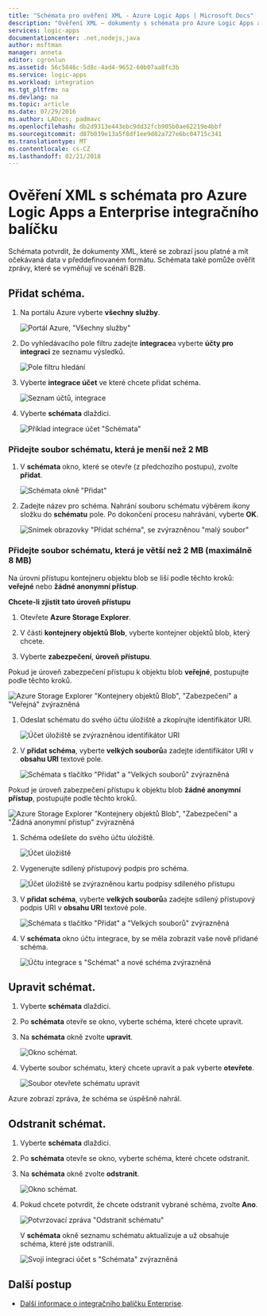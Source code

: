 ```yaml
---
title: "Schémata pro ověření XML - Azure Logic Apps | Microsoft Docs"
description: "Ověření XML – dokumenty s schémata pro Azure Logic Apps a Enterprise integračního balíčku"
services: logic-apps
documentationcenter: .net,nodejs,java
author: msftman
manager: anneta
editor: cgronlun
ms.assetid: 56c5846c-5d8c-4ad4-9652-60b07aa8fc3b
ms.service: logic-apps
ms.workload: integration
ms.tgt_pltfrm: na
ms.devlang: na
ms.topic: article
ms.date: 07/29/2016
ms.author: LADocs; padmavc
ms.openlocfilehash: db2d9313e443ebc9dd32fcb905b0ae62219e4bbf
ms.sourcegitcommit: d87b039e13a5f8df1ee9d82a727e6bc04715c341
ms.translationtype: MT
ms.contentlocale: cs-CZ
ms.lasthandoff: 02/21/2018
---
```

# <a name="validate-xml-with-schemas-for-azure-logic-apps-and-the-enterprise-integration-pack"></a>Ověření XML s schémata pro Azure Logic Apps a Enterprise integračního balíčku

Schémata potvrdit, že dokumenty XML, které se zobrazí jsou platné a mít očekávaná data v předdefinovaném formátu. Schémata také pomůže ověřit zprávy, které se vyměňují ve scénáři B2B.

## <a name="add-a-schema"></a>Přidat schéma.

1. Na portálu Azure vyberte **všechny služby**.

    ![Portál Azure, "Všechny služby"](media/logic-apps-enterprise-integration-schemas/overview-11.png)

2. Do vyhledávacího pole filtru zadejte **integrace**a vyberte **účty pro integraci** ze seznamu výsledků.

    ![Pole filtru hledání](media/logic-apps-enterprise-integration-schemas/overview-21.png)

3. Vyberte **integrace účet** ve které chcete přidat schéma.

    ![Seznam účtů, integrace](media/logic-apps-enterprise-integration-schemas/overview-31.png)

4. Vyberte **schémata** dlaždici.

    ![Příklad integrace účet "Schémata"](media/logic-apps-enterprise-integration-schemas/schema-11.png)

### <a name="add-a-schema-file-smaller-than-2-mb"></a>Přidejte soubor schématu, která je menší než 2 MB

1. V **schémata** okno, které se otevře (z předchozího postupu), zvolte **přidat**.

    ![Schémata okně "Přidat"](media/logic-apps-enterprise-integration-schemas/schema-21.png)

2. Zadejte název pro schéma. Nahrání souboru schématu výběrem ikony složku do **schématu** pole. Po dokončení procesu nahrávání, vyberte **OK**.

    ![Snímek obrazovky "Přidat schéma", se zvýrazněnou "malý soubor"](media/logic-apps-enterprise-integration-schemas/schema-31.png)

### <a name="add-a-schema-file-larger-than-2-mb-up-to-8-mb-maximum"></a>Přidejte soubor schématu, která je větší než 2 MB (maximálně 8 MB)

Na úrovni přístupu kontejneru objektu blob se liší podle těchto kroků: **veřejné** nebo **žádné anonymní přístup**.

**Chcete-li zjistit tato úroveň přístupu**

1.  Otevřete **Azure Storage Explorer**. 

2.  V části **kontejnery objektů Blob**, vyberte kontejner objektů blob, který chcete. 

3.  Vyberte **zabezpečení**, **úroveň přístupu**.

Pokud je úroveň zabezpečení přístupu k objektu blob **veřejné**, postupujte podle těchto kroků.

![Azure Storage Explorer "Kontejnery objektů Blob", "Zabezpečení" a "Veřejná" zvýrazněná](media/logic-apps-enterprise-integration-schemas/blob-public.png)

1. Odeslat schématu do svého účtu úložiště a zkopírujte identifikátor URI.

    ![Účet úložiště se zvýrazněnou identifikátor URI](media/logic-apps-enterprise-integration-schemas/schema-blob.png)

2. V **přidat schéma**, vyberte **velkých souborů**a zadejte identifikátor URI v **obsahu URI** textové pole.

    ![Schémata s tlačítko "Přidat" a "Velkých souborů" zvýrazněná](media/logic-apps-enterprise-integration-schemas/schema-largefile.png)

Pokud je úroveň zabezpečení přístupu k objektu blob **žádné anonymní přístup**, postupujte podle těchto kroků.

![Azure Storage Explorer "Kontejnery objektů Blob", "Zabezpečení" a "Žádná anonymní přístup" zvýrazněná](media/logic-apps-enterprise-integration-schemas/blob-1.png)

1. Schéma odešlete do svého účtu úložiště.

    ![Účet úložiště](media/logic-apps-enterprise-integration-schemas/blob-3.png)

2. Vygenerujte sdílený přístupový podpis pro schéma.

    ![Účet úložiště se zvýrazněnou kartu podpisy sdíleného přístupu](media/logic-apps-enterprise-integration-schemas/blob-2.png)

3. V **přidat schéma**, vyberte **velkých souborů**a zadejte sdílený přístupový podpis URI v **obsahu URI** textové pole.

    ![Schémata s tlačítko "Přidat" a "Velkých souborů" zvýrazněná](media/logic-apps-enterprise-integration-schemas/schema-largefile.png)

4. V **schémata** okno účtu integrace, by se měla zobrazit vaše nově přidané schéma.

    ![Účtu integrace s "Schémat" a nové schéma zvýrazněná](media/logic-apps-enterprise-integration-schemas/schema-41.png)

## <a name="edit-schemas"></a>Upravit schémat.

1. Vyberte **schémata** dlaždici.

2. Po **schémata** otevře se okno, vyberte schéma, které chcete upravit.

3. Na **schémata** okně zvolte **upravit**.

    ![Okno schémat.](media/logic-apps-enterprise-integration-schemas/edit-12.png)

4. Vyberte soubor schématu, který chcete upravit a pak vyberte **otevřete**.

    ![Soubor otevřete schématu upravit](media/logic-apps-enterprise-integration-schemas/edit-31.png)

Azure zobrazí zpráva, že schéma se úspěšně nahrál.

## <a name="delete-schemas"></a>Odstranit schémat.

1. Vyberte **schémata** dlaždici.

2. Po **schémata** otevře se okno, vyberte schéma, které chcete odstranit.

3. Na **schémata** okně zvolte **odstranit**.

    ![Okno schémat.](media/logic-apps-enterprise-integration-schemas/delete-12.png)

4. Pokud chcete potvrdit, že chcete odstranit vybrané schéma, zvolte **Ano**.

    ![Potvrzovací zpráva "Odstranit schématu"](media/logic-apps-enterprise-integration-schemas/delete-21.png)

    V **schémata** okně seznamu schématu aktualizuje a už obsahuje schéma, které jste odstranili.

    ![Svoji integraci účet s "Schémata" zvýrazněná](media/logic-apps-enterprise-integration-schemas/delete-31.png)

## <a name="next-steps"></a>Další postup
* [Další informace o integračního balíčku Enterprise](logic-apps-enterprise-integration-overview.md "Další informace o integračního balíčku enterprise").  

